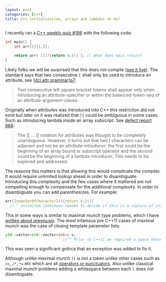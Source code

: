 ```yaml
---
layout: post
categories: [C++]
title: C++ initialization, arrays and lambdas oh my!
---
```


I recently ran a [C++ weekly quiz #198](https://twitter.com/shafikyaghmour/status/1568451213984944128?s=20&t=YhmI1ABnV9L8edhtYfHwfw) with the following code:

```cpp
int main() {
    int arr[5]{1,2};

    return arr[ [](){return 4;}() ]; // What does main return?
}
```

Likely folks we will be surprised that this does not compile ([see it live](https://godbolt.org/z/95j8EW7dq)). The standard says
that two consecutive `[` shall only be used to introduce an attribute, see [\[dcl.attr.grammar\]p7](https://eel.is/c++draft/dcl.attr.grammar#7):

> Two consecutive left square bracket tokens shall appear only when introducing an attribute-specifier or within the balanced-token-seq of an attribute-argument-clause.

Originally when attributes was introduced into C++ this restriction did not exist but later on it was realized that `[[` could
be ambiguous in some cases. Such as introducing lambda inside an array subscript. See [defect report 968](https://cplusplus.github.io/CWG/issues/968.html):

> The [[ ... ]] notation for attributes was thought to be completely unambiguous. However, it turns out that 
two [ characters can be adjacent and not be an attribute-introducer: the first could be the beginning of an
array bound or subscript operator and the second could be the beginning of a lambda-introducer. This needs to
be explored and addressed.

The reasons this matters is that allowing this would complicate the compiler. It would require unlimited lookup ahead in order
to disambiguate. Introducing this complexity and the few cases where it mattered are not compelling enough to compensate for
the additional complexity. In order to disambiguate you can add parenthesizes. For example:

```cpp
arr[[someSetOfCharacter](){return 4;}()]
  // ^ unlimited lookahead needed to decide if this is a capture of attribute-list 
```

This in some ways is similar to maximal munch type problems, which I have [written about previously](https://shafik.github.io/c++/maximal%20munch/2020/12/28/maximal_munch_and_cpp.html).
The most infamous pre C++11 cases of maximal munch was the case of closing template parameter lists:

```cpp
std::vector<std::vector<int>> v;
                          //^^ Prior to C++11 we required a space between each >
```

This was seen a significant gothca that an exception was added to fix it. 

Although unlike maximal munch `[[` is not a token unlike other cases such as `>>`, `/*`, `*=` etc which are all 
[operators or punctuators](https://eel.is/c++draft/lex.operators#nt:operator-or-punctuator). Also unlike classical
maximal munch problems adding a whitespace between each `[` does not disambiguate.
